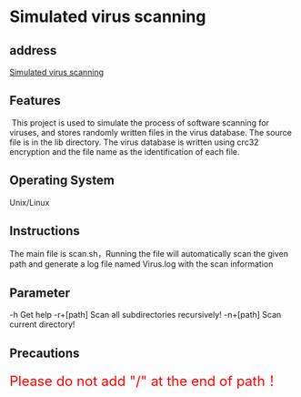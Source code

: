 # Simulated virus scanning #

## address ##
[Simulated virus scanning](https://github.com/pkhhhy/Linuxproject.git)

## Features ##

​	This project is used to simulate the process of software scanning for viruses, and stores randomly written files in the virus database. The source file is in the lib directory. The virus database is written using crc32 encryption and the file name as the identification of each file.

## Operating System ##

Unix/Linux

## Instructions ##

The main file is scan.sh，Running the file will automatically scan the given path and generate a log file named Virus.log with the scan information

## Parameter ##

-h              Get help
-r+[path]    Scan all subdirectories recursively!
-n+[path]   Scan current directory!

## Precautions ##

<font color=red size=5px>Please do not add "/" at the end of path！</font>
